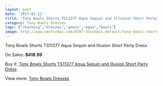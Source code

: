 ```yaml
---
layout: post
date: '2017-03-11'
title: "Tony Bowls Shorts TS11377 Aqua Sequin and Illusion Short Party Dress"
category: Tony Bowls Dresses
tags: ["charming","dresses","gowns","aqua","bowls"]
image: http://www.neoformal.com/9397-thickbox_default/tony-bowls-shorts-ts11377-aqua-sequin-and-illusion-short-party-dress.jpg
---
```

Tony Bowls Shorts TS11377 Aqua Sequin and Illusion Short Party Dress

On Sales: **$418.99**
<a href="https://www.neoformal.com/en/tony-bowls-dresses/3251-tony-bowls-shorts-ts11377-aqua-sequin-and-illusion-short-party-dress.html"><amp-img layout="responsive" width="600" height="600" src="//www.neoformal.com/9397-thickbox_default/tony-bowls-shorts-ts11377-aqua-sequin-and-illusion-short-party-dress.jpg" alt="Tony Bowls Shorts TS11377 Aqua Sequin and Illusion Short Party Dress 0" /></a>
<a href="https://www.neoformal.com/en/tony-bowls-dresses/3251-tony-bowls-shorts-ts11377-aqua-sequin-and-illusion-short-party-dress.html"><amp-img layout="responsive" width="600" height="600" src="//www.neoformal.com/9399-thickbox_default/tony-bowls-shorts-ts11377-aqua-sequin-and-illusion-short-party-dress.jpg" alt="Tony Bowls Shorts TS11377 Aqua Sequin and Illusion Short Party Dress 1" /></a>
<a href="https://www.neoformal.com/en/tony-bowls-dresses/3251-tony-bowls-shorts-ts11377-aqua-sequin-and-illusion-short-party-dress.html"><amp-img layout="responsive" width="600" height="600" src="//www.neoformal.com/9398-thickbox_default/tony-bowls-shorts-ts11377-aqua-sequin-and-illusion-short-party-dress.jpg" alt="Tony Bowls Shorts TS11377 Aqua Sequin and Illusion Short Party Dress 2" /></a>

Buy it: [Tony Bowls Shorts TS11377 Aqua Sequin and Illusion Short Party Dress](https://www.neoformal.com/en/tony-bowls-dresses/3251-tony-bowls-shorts-ts11377-aqua-sequin-and-illusion-short-party-dress.html "Tony Bowls Shorts TS11377 Aqua Sequin and Illusion Short Party Dress")

View more: [Tony Bowls Dresses](https://www.neoformal.com/en/33-tony-bowls-dresses "Tony Bowls Dresses")